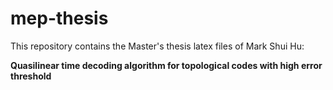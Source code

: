 # mep-thesis

This repository contains the Master's thesis latex files of Mark Shui Hu: 

**Quasilinear time decoding algorithm for topological codes with high error threshold**

